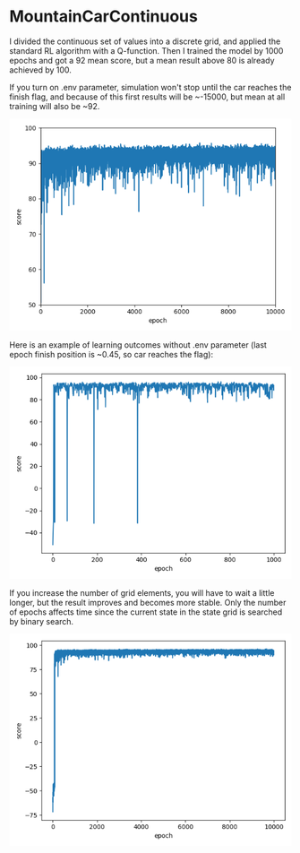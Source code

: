 # MountainCarContinuous
I divided the continuous set of values into a discrete grid, and applied the standard RL algorithm with a Q-function.
Then I trained the model by 1000 epochs and got a 92 mean score, but a mean result above 80 is already achieved by 100.

If you turn on .env parameter, simulation won't stop until the car reaches the finish flag, and because of this first results will be ~-15000, but mean at all training will also be ~92.

![learning results with env](plots_continuous/learning_results_with_env)

Here is an example of learning outcomes without .env parameter (last epoch finish position is ~0.45, so car reaches the flag):

![learning results](plots_continuous/learning_results)

If you increase the number of grid elements, you will have to wait a little longer, but the result improves and becomes more stable. Only the number of epochs affects time since the current state in the state grid is searched by binary search.

![learning results smaller grid](plots_continuous/learning_results_smaller_grid)
